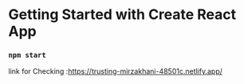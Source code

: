 # Getting Started with Create React App

### `npm start`

link for Checking :https://trusting-mirzakhani-48501c.netlify.app/

